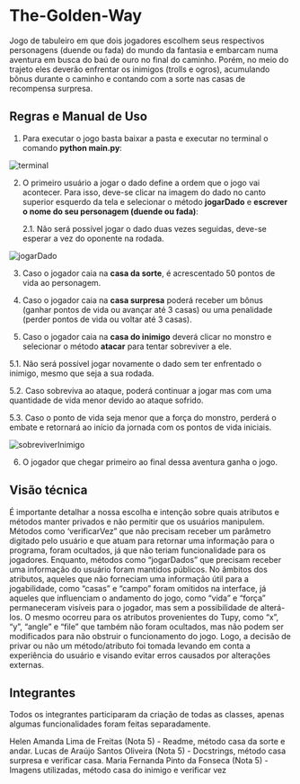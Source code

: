 # The-Golden-Way
Jogo de tabuleiro em que dois jogadores escolhem seus respectivos personagens (duende ou fada) do mundo da fantasia e embarcam numa aventura em busca do baú de ouro no final do caminho. Porém, no meio do trajeto eles deverão enfrentar os inimigos (trolls e ogros), acumulando bônus durante o caminho e contando com a sorte nas casas de recompensa surpresa. 

## Regras e Manual de Uso

1. Para executar o jogo basta baixar a pasta e executar no terminal o comando **python main.py**:

![terminal](https://github.com/heleafreitas/The-Golden-Way/assets/82972511/3abd9617-915c-4415-916e-58c66c90ff1b)

2. O primeiro usuário a jogar o dado define a ordem que o jogo vai acontecer. Para isso, deve-se clicar na imagem do dado no canto superior esquerdo da tela e selecionar o método **jogarDado** e **escrever o nome do seu personagem (duende ou fada)**:
   
   2.1. Não será possível jogar o dado duas vezes seguidas, deve-se esperar a vez do oponente na rodada.

![jogarDado](https://github.com/heleafreitas/The-Golden-Way/assets/82972511/7a5b83e1-10b9-47ee-b3b9-5d0f3a78972b)

3. Caso o jogador caia na **casa da sorte**, é acrescentado 50 pontos de vida ao personagem.

4. Caso o jogador caia na **casa surpresa** poderá receber um bônus (ganhar pontos de vida ou avançar até 3 casas) ou uma penalidade (perder pontos de vida ou voltar até 3 casas).

5. Caso o jogador caia na **casa do inimigo** deverá clicar no monstro e selecionar o método **atacar** para tentar sobreviver a ele.

  5.1. Não será possível jogar novamente o dado sem ter enfrentado o inimigo, mesmo que seja a sua rodada.
  
  5.2. Caso sobreviva ao ataque, poderá continuar a jogar mas com uma quantidade de vida menor devido ao ataque sofrido.
  
  5.3. Caso o ponto de vida seja menor que a força do monstro, perderá o embate e retornará ao início da jornada com os pontos de vida iniciais.

![sobreviverInimigo](https://github.com/heleafreitas/The-Golden-Way/assets/82972511/1f9cd8c6-598c-4417-a1b5-9406795d5517)

6. O jogador que chegar primeiro ao final dessa aventura ganha o jogo.

## Visão técnica

É importante detalhar a nossa escolha e intenção sobre quais atributos e métodos manter privados e não permitir que os usuários manipulem. Métodos como ‘verificarVez” que não precisam receber um parâmetro digitado pelo usuário e que atuam para retornar uma informação para o programa, foram ocultados, já que não teriam funcionalidade para os jogadores. Enquanto, métodos como “jogarDados” que precisam receber uma informação do usuário foram mantidos públicos. No âmbitos dos atributos, aqueles que não forneciam uma informação útil para a jogabilidade, como “casas” e “campo” foram omitidos na interface, já aqueles que influenciam o andamento do jogo, como “vida” e “força” permaneceram visíveis para o jogador, mas sem a possibilidade de alterá-los. O mesmo ocorreu para os atributos provenientes do Tupy, como “x”, “y”, “angle” e “file” que também não foram ocultados, mas não podem ser modificados para não obstruir o funcionamento do jogo. Logo, a decisão de privar ou não um método/atributo foi tomada levando em conta a experiência do usuário e visando evitar erros causados por alterações externas. 

## Integrantes

Todos os integrantes participaram da criação de todas as classes, apenas algumas funcionalidades foram feitas separadamente.

Helen Amanda Lima de Freitas (Nota 5) - Readme, método casa da sorte e andar.
Lucas de Araújo Santos Oliveira (Nota 5) - Docstrings, método casa surpresa e verificar casa.
Maria Fernanda Pinto da Fonseca (Nota 5) - Imagens utilizadas, método casa do inimigo e verificar vez


